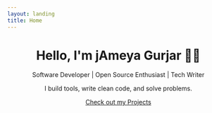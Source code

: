 ```yaml
---
layout: landing
title: Home
---
```


<div style="text-align: center;">
  <h1>Hello, I'm jAmeya Gurjar 👨‍💻</h1>
  <p>Software Developer | Open Source Enthusiast | Tech Writer</p>
  <p>I build tools, write clean code, and solve problems.</p>

  <a href="/projects" class="button">Check out my Projects</a>
</div>
